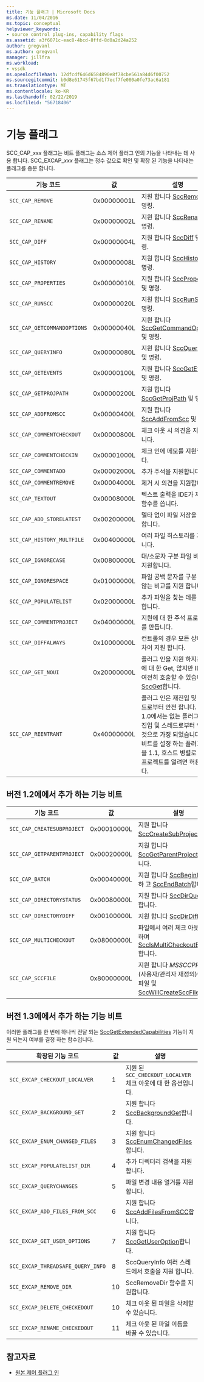 ```yaml
---
title: 기능 플래그 | Microsoft Docs
ms.date: 11/04/2016
ms.topic: conceptual
helpviewer_keywords:
- source control plug-ins, capability flags
ms.assetid: a3f6071c-eac8-4bcd-8ffd-8d0a2d24a252
author: gregvanl
ms.author: gregvanl
manager: jillfra
ms.workload:
- vssdk
ms.openlocfilehash: 12dfcdf646d6584890e8f78cbe561a84d6f00752
ms.sourcegitcommit: b0d8e61745f67bd1f7ecf7fe080a0fe73ac6a181
ms.translationtype: MT
ms.contentlocale: ko-KR
ms.lasthandoff: 02/22/2019
ms.locfileid: "56718406"
---
```

# <a name="capability-flags"></a>기능 플래그
SCC_CAP_*xxx* 플래그는 비트 플래그는 소스 제어 플러그 인의 기능을 나타내는 데 사용 합니다. SCC_EXCAP_*xxx* 플래그는 정수 값으로 확인 및 확장 된 기능을 나타내는 플래그를 증분 합니다.

|기능 코드|값|설명|
|---------------------|-----------|-----------------|
|`SCC_CAP_REMOVE`|0x00000001L|지원 합니다 [SccRemove](../extensibility/sccremove-function.md) 및 명령.|
|`SCC_CAP_RENAME`|0x00000002L|지원 합니다 [SccRename](../extensibility/sccrename-function.md) 및 명령.|
|`SCC_CAP_DIFF`|0x00000004L|지원 합니다 [SccDiff](../extensibility/sccdiff-function.md) 및 명령.|
|`SCC_CAP_HISTORY`|0x00000008L|지원 합니다 [SccHistory](../extensibility/scchistory-function.md) 및 명령.|
|`SCC_CAP_PROPERTIES`|0x00000010L|지원 합니다 [SccProperties](../extensibility/sccproperties-function.md) 및 명령.|
|`SCC_CAP_RUNSCC`|0x00000020L|지원 합니다 [SccRunScc](../extensibility/sccrunscc-function.md) 및 명령.|
|`SCC_CAP_GETCOMMANDOPTIONS`|0x00000040L|지원 합니다 [SccGetCommandOptions](../extensibility/sccgetcommandoptions-function.md) 및 명령.|
|`SCC_CAP_QUERYINFO`|0x00000080L|지원 합니다 [SccQueryInfo](../extensibility/sccqueryinfo-function.md) 및 명령.|
|`SCC_CAP_GETEVENTS`|0x00000100L|지원 합니다 [SccGetEvents](../extensibility/sccgetevents-function.md) 및 명령.|
|`SCC_CAP_GETPROJPATH`|0x00000200L|지원 합니다 [SccGetProjPath](../extensibility/sccgetprojpath-function.md) 및 명령.|
|`SCC_CAP_ADDFROMSCC`|0x00000400L|지원 합니다 [SccAddFromScc](../extensibility/sccaddfromscc-function.md) 및 명령.|
|`SCC_CAP_COMMENTCHECKOUT`|0x00000800L|체크 아웃 시 의견을 지원합니다.|
|`SCC_CAP_COMMENTCHECKIN`|0x00001000L|체크 인에 메모를 지원합니다.|
|`SCC_CAP_COMMENTADD`|0x00002000L|추가 주석을 지원합니다.|
|`SCC_CAP_COMMENTREMOVE`|0x00004000L|제거 시 의견을 지원합니다.|
|`SCC_CAP_TEXTOUT`|0x00008000L|텍스트 출력을 IDE가 제공한 함수를 씁니다.|
|`SCC_CAP_ADD_STORELATEST`|0x00200000L|델타 없이 파일 저장을 지원 합니다.|
|`SCC_CAP_HISTORY_MULTFILE`|0x00400000L|여러 파일 히스토리를 지원합니다.|
|`SCC_CAP_IGNORECASE`|0x00800000L|대/소문자 구분 파일 비교를 지원합니다.|
|`SCC_CAP_IGNORESPACE`|0x01000000L|파일 공백 문자를 구분 하지 않는 비교를 지원 합니다.|
|`SCC_CAP_POPULATELIST`|0x02000000L|추가 파일을 찾는 데를 지원 합니다.|
|`SCC_CAP_COMMENTPROJECT`|0x04000000L|지원에 대 한 주석 프로젝트를 만듭니다.|
|`SCC_CAP_DIFFALWAYS`|0x10000000L|컨트롤의 경우 모든 상태의 차이 지원 합니다.|
|`SCC_CAP_GET_NOUI`|0x20000000L|플러그 인을 지원 하지는 UI에 대 한 Get, 않지만 IDE를 여전히 호출할 수 있습니다 [SccGet](../extensibility/sccget-function.md)합니다.|
|`SCC_CAP_REENTRANT`|0x40000000L|플러그 인은 재진입 및 스레드로부터 안전 합니다. 버전 1.0에서는 없는 플러그 인 재진입 및 스레드로부터 안전한 것으로 가정 되었습니다. 이 비트를 설정 하는 플러그 인을 1.1, 호스트 병렬로 여러 프로젝트를 열려면 허용 됩니다.|

## <a name="capability-bits-added-in-version-12"></a>버전 1.2에에서 추가 하는 기능 비트

|기능 코드|값|설명|
|---------------------|-----------|-----------------|
|`SCC_CAP_CREATESUBPROJECT`|0x00010000L|지원 합니다 [SccCreateSubProject](../extensibility/scccreatesubproject-function.md)합니다.|
|`SCC_CAP_GETPARENTPROJECT`|0x00020000L|지원 합니다 [SccGetParentProjectPath](../extensibility/sccgetparentprojectpath-function.md)합니다.|
|`SCC_CAP_BATCH`|0x00040000L|지원 합니다 [SccBeginBatch](../extensibility/sccbeginbatch-function.md) 하 고 [SccEndBatch](../extensibility/sccendbatch-function.md)합니다.|
|`SCC_CAP_DIRECTORYSTATUS`|0x00080000L|지원 합니다 [SccDirQueryInfo](../extensibility/sccdirqueryinfo-function.md)합니다.|
|`SCC_CAP_DIRECTORYDIFF`|0x00100000L|지원 합니다 [SccDirDiff](../extensibility/sccdirdiff-function.md)합니다.|
|`SCC_CAP_MULTICHECKOUT`|0x08000000L|파일에서 여러 체크 아웃을 지원 하며 [SccIsMultiCheckoutEnabled](../extensibility/sccismulticheckoutenabled-function.md)합니다.|
|`SCC_CAP_SCCFILE`|0x80000000L|지원 합니다 *MSSCCPRJ.SCC* (사용자/관리자 재정의)에 따라 파일 및 [SccWillCreateSccFile](../extensibility/sccwillcreatesccfile-function.md)합니다.|

## <a name="capability-bits-added-in-version-13"></a>버전 1.3에에서 추가 하는 기능 비트
 이러한 플래그를 한 번에 하나씩 전달 되는 [SccGetExtendedCapabilities](../extensibility/sccgetextendedcapabilities-function.md) 기능이 지원 되는지 여부를 결정 하는 함수입니다.

|확장된 기능 코드|값|설명|
|------------------------------|-----------|-----------------|
|`SCC_EXCAP_CHECKOUT_LOCALVER`|1|지원 된 `SCC_CHECKOUT_LOCALVER` 체크 아웃에 대 한 옵션입니다.|
|`SCC_EXCAP_BACKGROUND_GET`|2|지원 합니다 [SccBackgroundGet](../extensibility/sccbackgroundget-function.md)합니다.|
|`SCC_EXCAP_ENUM_CHANGED_FILES`|3|지원 합니다 [SccEnumChangedFiles](../extensibility/sccenumchangedfiles-function.md)합니다.|
|`SCC_EXCAP_POPULATELIST_DIR`|4|추가 디렉터리 검색을 지원 합니다.|
|`SCC_EXCAP_QUERYCHANGES`|5|파일 변경 내용 열거를 지원 합니다.|
|`SCC_EXCAP_ADD_FILES_FROM_SCC`|6|지원 합니다 [SccAddFilesFromSCC](../extensibility/sccaddfilesfromscc-function.md)합니다.|
|`SCC_EXCAP_GET_USER_OPTIONS`|7|지원 합니다 [SccGetUserOption](../extensibility/sccgetuseroption-function.md)합니다.|
|`SCC_EXCAP_THREADSAFE_QUERY_INFO`|8|SccQueryInfo 여러 스레드에서 호출을 지원 합니다.|
|`SCC_EXCAP_REMOVE_DIR`|10|SccRemoveDir 함수를 지원합니다.|
|`SCC_EXCAP_DELETE_CHECKEDOUT`|10|체크 아웃 된 파일을 삭제할 수 있습니다.|
|`SCC_EXCAP_RENAME_CHECKEDOUT`|11|체크 아웃 된 파일 이름을 바꿀 수 있습니다.|

## <a name="see-also"></a>참고자료
- [원본 제어 플러그 인](../extensibility/source-control-plug-ins.md)